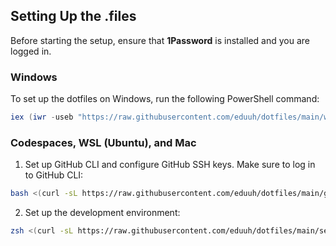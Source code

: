 ## Setting Up the .files

Before starting the setup, ensure that **1Password** is installed and you are logged in.

### Windows

To set up the dotfiles on Windows, run the following PowerShell command:

```powershell
iex (iwr -useb "https://raw.githubusercontent.com/eduuh/dotfiles/main/windowsetup.ps1")
```

### Codespaces, WSL (Ubuntu), and Mac

1. Set up GitHub CLI and configure GitHub SSH keys. Make sure to log in to GitHub CLI:

```zsh
bash <(curl -sL https://raw.githubusercontent.com/eduuh/dotfiles/main/github_keys.sh)
```

2. Set up the development environment:

```zsh
zsh <(curl -sL https://raw.githubusercontent.com/eduuh/dotfiles/main/setup.sh)
```
